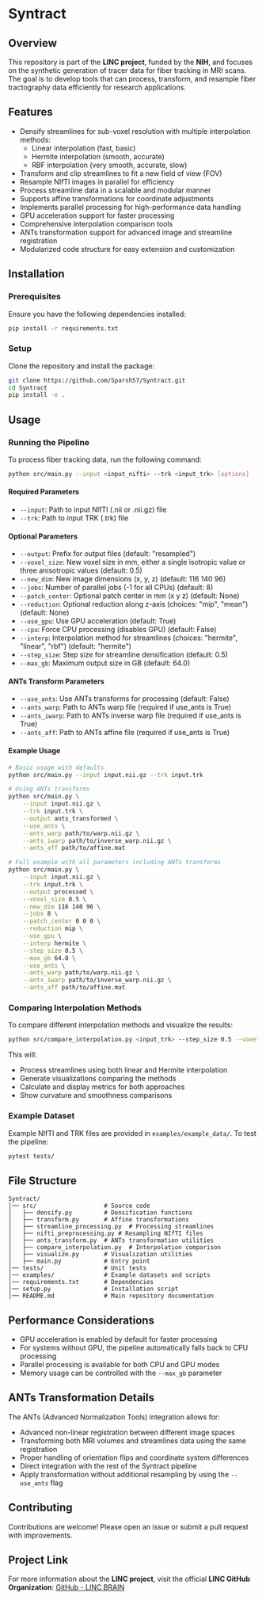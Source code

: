 # Syntract

## Overview
This repository is part of the **LINC project**, funded by the **NIH**, and focuses on the synthetic generation of tracer data for fiber tracking in MRI scans. The goal is to develop tools that can process, transform, and resample fiber tractography data efficiently for research applications.

## Features
- Densify streamlines for sub-voxel resolution with multiple interpolation methods:
  - Linear interpolation (fast, basic)
  - Hermite interpolation (smooth, accurate)
  - RBF interpolation (very smooth, accurate, slow)
- Transform and clip streamlines to fit a new field of view (FOV)
- Resample NIfTI images in parallel for efficiency
- Process streamline data in a scalable and modular manner
- Supports affine transformations for coordinate adjustments
- Implements parallel processing for high-performance data handling
- GPU acceleration support for faster processing
- Comprehensive interpolation comparison tools
- ANTs transformation support for advanced image and streamline registration
- Modularized code structure for easy extension and customization

## Installation
### Prerequisites
Ensure you have the following dependencies installed:
```bash
pip install -r requirements.txt
```

### Setup
Clone the repository and install the package:
```bash
git clone https://github.com/Sparsh57/Syntract.git
cd Syntract
pip install -e .
```

## Usage
### Running the Pipeline
To process fiber tracking data, run the following command:
```bash
python src/main.py --input <input_nifti> --trk <input_trk> [options]
```

#### Required Parameters
- `--input`: Path to input NIfTI (.nii or .nii.gz) file
- `--trk`: Path to input TRK (.trk) file

#### Optional Parameters
- `--output`: Prefix for output files (default: "resampled")
- `--voxel_size`: New voxel size in mm, either a single isotropic value or three anisotropic values (default: 0.5)
- `--new_dim`: New image dimensions (x, y, z) (default: 116 140 96)
- `--jobs`: Number of parallel jobs (-1 for all CPUs) (default: 8)
- `--patch_center`: Optional patch center in mm (x y z) (default: None)
- `--reduction`: Optional reduction along z-axis (choices: "mip", "mean") (default: None)
- `--use_gpu`: Use GPU acceleration (default: True)
- `--cpu`: Force CPU processing (disables GPU) (default: False)
- `--interp`: Interpolation method for streamlines (choices: "hermite", "linear", "rbf") (default: "hermite")
- `--step_size`: Step size for streamline densification (default: 0.5)
- `--max_gb`: Maximum output size in GB (default: 64.0)

#### ANTs Transform Parameters
- `--use_ants`: Use ANTs transforms for processing (default: False)
- `--ants_warp`: Path to ANTs warp file (required if use_ants is True)
- `--ants_iwarp`: Path to ANTs inverse warp file (required if use_ants is True)
- `--ants_aff`: Path to ANTs affine file (required if use_ants is True)

#### Example Usage
```bash
# Basic usage with defaults
python src/main.py --input input.nii.gz --trk input.trk

# Using ANTs transforms
python src/main.py \
    --input input.nii.gz \
    --trk input.trk \
    --output ants_transformed \
    --use_ants \
    --ants_warp path/to/warp.nii.gz \
    --ants_iwarp path/to/inverse_warp.nii.gz \
    --ants_aff path/to/affine.mat

# Full example with all parameters including ANTs transforms
python src/main.py \
    --input input.nii.gz \
    --trk input.trk \
    --output processed \
    --voxel_size 0.5 \
    --new_dim 116 140 96 \
    --jobs 8 \
    --patch_center 0 0 0 \
    --reduction mip \
    --use_gpu \
    --interp hermite \
    --step_size 0.5 \
    --max_gb 64.0 \
    --use_ants \
    --ants_warp path/to/warp.nii.gz \
    --ants_iwarp path/to/inverse_warp.nii.gz \
    --ants_aff path/to/affine.mat
```

### Comparing Interpolation Methods
To compare different interpolation methods and visualize the results:
```bash
python src/compare_interpolation.py <input_trk> --step_size 0.5 --voxel_size 1.0 --use_gpu
```

This will:
- Process streamlines using both linear and Hermite interpolation
- Generate visualizations comparing the methods
- Calculate and display metrics for both approaches
- Show curvature and smoothness comparisons

### Example Dataset
Example NIfTI and TRK files are provided in `examples/example_data/`.
To test the pipeline:
```bash
pytest tests/
```

## File Structure
```
Syntract/
│── src/                   # Source code
│   ├── densify.py         # Densification functions
│   ├── transform.py       # Affine transformations
│   ├── streamline_processing.py  # Processing streamlines
│   ├── nifti_preprocessing.py # Resampling NIfTI files
│   ├── ants_transform.py  # ANTs transformation utilities
│   ├── compare_interpolation.py  # Interpolation comparison
│   ├── visualize.py       # Visualization utilities
│   ├── main.py            # Entry point
│── tests/                 # Unit tests
│── examples/              # Example datasets and scripts
│── requirements.txt       # Dependencies
│── setup.py               # Installation script
│── README.md              # Main repository documentation
```

## Performance Considerations
- GPU acceleration is enabled by default for faster processing
- For systems without GPU, the pipeline automatically falls back to CPU processing
- Parallel processing is available for both CPU and GPU modes
- Memory usage can be controlled with the `--max_gb` parameter

## ANTs Transformation Details
The ANTs (Advanced Normalization Tools) integration allows for:
- Advanced non-linear registration between different image spaces
- Transforming both MRI volumes and streamlines data using the same registration
- Proper handling of orientation flips and coordinate system differences
- Direct integration with the rest of the Syntract pipeline
- Apply transformation without additional resampling by using the `--use_ants` flag

## Contributing
Contributions are welcome! Please open an issue or submit a pull request with improvements.

## Project Link
For more information about the **LINC project**, visit the official **LINC GitHub Organization**:
[GitHub - LINC BRAIN](https://github.com/lincbrain)


